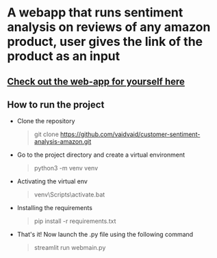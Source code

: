 # A webapp that runs sentiment analysis on reviews of any amazon product, user gives the link of the product as an input

## [Check out the web-app for yourself here](https://vaidvaid-customer-sentiment-analysis-amazon-webmain-x43dz0.streamlit.app/)

## How to run the project

- Clone the repository
  > git clone https://github.com/vaidvaid/customer-sentiment-analysis-amazon.git
- Go to the project directory and create a virtual environment
  > python3 -m venv venv
- Activating the virtual env
  > venv\Scripts\activate.bat
- Installing the requirements
  > pip install -r requirements.txt
- That's it! Now launch the .py file using the following command
  > streamlit run webmain.py
